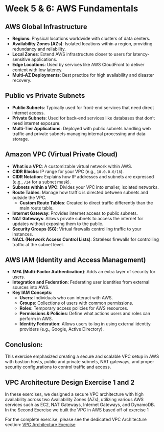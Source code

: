 # Week 5 & 6: AWS Fundamentals

## AWS Global Infrastructure
- **Regions**: Physical locations worldwide with clusters of data centers.
- **Availability Zones (AZs)**: Isolated locations within a region, providing redundancy and reliability.
- **Local Zones**: Extend AWS infrastructure closer to users for latency-sensitive applications.
- **Edge Locations**: Used by services like AWS CloudFront to deliver content with low latency.
- **Multi-AZ Deployments**: Best practice for high availability and disaster recovery.

## Public vs Private Subnets
- **Public Subnets**: Typically used for front-end services that need direct internet access.
- **Private Subnets**: Used for back-end services like databases that don’t need internet exposure.
- **Multi-Tier Applications**: Deployed with public subnets handling web traffic and private subnets managing internal processing and data storage.

## Amazon VPC (Virtual Private Cloud)
- **What is a VPC**: A customizable virtual network within AWS.
- **CIDR Blocks**: IP range for your VPC (e.g., `10.0.0.0/16`).
- **CIDR Notation**: Explains how IP addresses and subnets are expressed (e.g., `/24` for a subnet mask).
- **Subnets within a VPC**: Divides your VPC into smaller, isolated networks.
- **Route Tables**: Manage how traffic is directed between subnets and outside the VPC.
  - **Custom Route Tables**: Created to direct traffic differently than the main route table.
- **Internet Gateway**: Provides internet access to public subnets.
- **NAT Gateways**: Allows private subnets to access the internet for updates without exposing them to the public.
- **Security Groups (SG)**: Virtual firewalls controlling traffic to your instances.
- **NACL (Network Access Control Lists)**: Stateless firewalls for controlling traffic at the subnet level.

## AWS IAM (Identity and Access Management)
- **MFA (Multi-Factor Authentication)**: Adds an extra layer of security for users.
- **Integration and Federation**: Federating user identities from external sources into AWS.
- **Key IAM Concepts**:
  - **Users**: Individuals who can interact with AWS.
  - **Groups**: Collections of users with common permissions.
  - **Roles**: Temporary access policies for AWS resources.
  - **Permissions & Policies**: Define what actions users and roles can perform in AWS.
  - **Identity Federation**: Allows users to log in using external identity providers (e.g., Google, Active Directory).

## Conclusion:
This exercise emphasized creating a secure and scalable VPC setup in AWS with bastion hosts, public and private subnets, NAT gateways, and proper security configurations to control traffic and access.


## VPC Architecture Design Exercise 1 and 2

In these exercises, we designed a secure VPC architecture with high availability across two Availability Zones (AZs), utilizing various AWS services such as EC2, NAT Gateways, Internet Gateways, and DynamoDB.
In the Second Exercise we built the VPC in AWS based off of exercise 1

For the complete exercise, please see the dedicated VPC Architecture section:
[VPC Architecture Exercise](./VPC-Arcitecture-Exercise.md)



